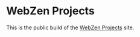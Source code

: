 # WebZen Projects

This is the public build of the [WebZen Projects](https://webzenprojects.com) site.
